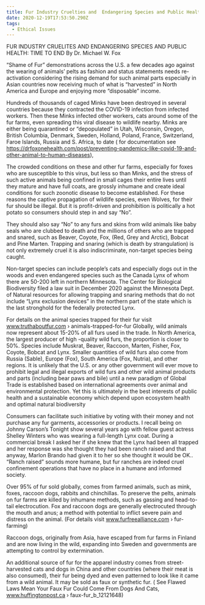```yaml
---
title: Fur Industry Cruelties and  Endangering Species and Public Health
date: 2020-12-19T17:53:50.290Z
tags:
  - Ethical Issues
---
```

FUR INDUSTRY CRUELITES AND  ENDANGERING SPECIES AND PUBLIC HEALTH: TIME TO END
                                                   By Dr. Michael W. Fox

“Shame of Fur” demonstrations across the U.S. a few decades ago against the wearing of animals’ pelts as fashion and status statements needs re-activation considering the rising demand for such animal parts especially in Asian countries now receiving much of what is “harvested” in North America and Europe and enjoying more “disposable” income.

Hundreds of thousands of caged Minks have been destroyed in several countries because they contracted the COVID-19 infection from infected workers. Then these Minks infected other workers, cats around some of the fur farms, even spreading this viral disease to wildlife nearby. Minks are either being quarantined or “depopulated” in Utah, Wisconsin, Oregon, British Columbia, Denmark, Sweden, Holland, Poland, France, Switzerland, Faroe Islands, Russia and S. Africa, to date ( for documentation see  https://drfoxonehealth.com/post/preventing-pandemics-like-covid-19-and-other-animal-to-human-diseases),

The crowded conditions on these and other fur farms, especially for foxes who are susceptible to this virus, but less so than Minks, and the stress of such active animals being confined in small cages their entire lives until they mature and have full coats, are grossly inhumane and create ideal conditions for such zoonotic disease to become established. For these reasons the captive propagation of wildlife species, even Wolves, for their fur should be illegal. But it is profit-driven and prohibition is politically a hot potato so consumers should step in and say “No”.

They should also say “No” to any furs and skins from wild animals like baby seals who are clubbed to death and the millions of others who are trapped and snared, such as Beaver, Coyote, Fox, (Red, Grey and Arctic), Bobcat and Pine Marten. Trapping and snaring (which is death by strangulation) is not only extremely cruel it is also indiscriminate, non-target species being caught.

 Non-target species can include people’s cats and especially dogs out in the woods and even endangered species such as the Canada Lynx of whom there are 50-200 left in northern Minnesota. The Center for Biological Biodiversity filed a law suit in December 2020 against the Minnesota Dept. of Natural resources for allowing trapping and snaring methods that do not include “Lynx exclusion devices” in the northern part of the state which is the last stronghold for the federally protected Lynx.

For details on the animal species trapped for their fur visit  www.truthaboutfur.com › animals-trapped-for-fur
Globally, wild animals now represent about 15-20% of all furs used in the trade. In North America, the largest producer of high -quality wild furs, the proportion is closer to 50%. Species include Muskrat, Beaver, Raccoon, Marten, Fisher, Fox, Coyote, Bobcat and Lynx. Smaller quantities of wild furs also come from Russia (Sable), Europe (Fox), South America (Fox, Nutria), and other regions.
It is unlikely that the U.S. or any other government will ever move to prohibit legal and illegal exports of wild furs and other wild animal products and parts (including bear paws and bile) until a new paradigm of Global Trade is established based on international agreements over animal and environmental protection. Yet this is ultimately in the best interests of public health and a sustainable economy which depend upon ecosystem health and optimal natural biodiversity

Consumers can facilitate such initiative by voting with their money and not purchase any fur garments, accessories or products. I recall being on Johnny Carson’s Tonight show several years ago with fellow guest actress Shelley Winters who was wearing a full-length Lynx coat. During a commercial break I asked her if she knew that the Lynx had been all trapped and her response was she thought they had been ranch raised and that anyway, Marlon Brando had given it to her so she thought it would be OK.. “Ranch raised” sounds more humane, but fur ranches are indeed cruel confinement operations that have no place in a humane and informed society.

Over 95% of fur sold globally, comes from farmed animals, such as mink, foxes, raccoon dogs, rabbits and chinchillas. To preserve the pelts, animals on fur farms are killed by inhumane methods, such as gassing and head-to-tail electrocution. Fox and raccoon dogs are generally electrocuted through the mouth and anus; a method with potential to inflict severe pain and distress on the animal. (For details visit www.furfreealliance.com › fur-farming)

Raccoon dogs, originally from Asia, have escaped from fur farms in Finland and are now living in the wild, expanding into Sweden and governments are attempting to control by extermination.

An additional source of fur for the apparel industry comes from street-harvested cats and dogs in China and other countries (where their meat is also consumed), their fur being dyed and even patterned to look like it came from a wild animal. It may be sold as faux or synthetic fur. ( See Flawed Laws Mean Your Faux Fur Could Come From Dogs And Cats, www.huffingtonpost.ca › faux-fur_b_12121648)



 
